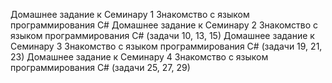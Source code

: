 Домашнее задание к Семинару 1 Знакомство с языком программирования С# 
Домашнее задание к Семинару 2 Знакомство с языком программирования С# (задачи 10, 13, 15)
Домашнее задание к Семинару 3 Знакомство с языком программирования С# (задачи 19, 21, 23)
Домашнее задание к Семинару 4 Знакомство с языком программирования С# (задачи 25, 27, 29)

